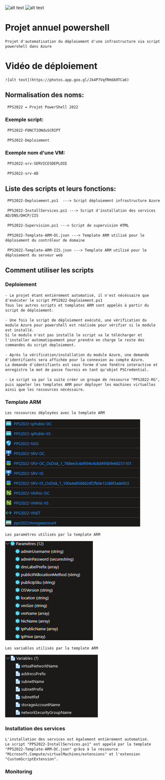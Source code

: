 
![alt text](https://raw.githubusercontent.com/Jonathan28260/ProjetAnnuel_Powershell/main/Logo/Logo_Sciences-U_Lyon.ico)
![alt text](https://raw.githubusercontent.com/Jonathan28260/ProjetAnnuel_Powershell/main/Logo/Logo_ESGI.ico)

# Projet annuel powershell
```
Projet d'automatisation du déploiement d'une infrastructure via script powershell dans Azure 
```

# Vidéo de déploiement
```
![alt text](https://photos.app.goo.gl/Jk4P7VqfRHdA9TCa6)
```

## Normalisation des noms:
```
 PPS2022 = Projet PowerShell 2022
```

### Exemple script:
```
 PPS2022-FONCTIONduSCRIPT
 
 PPS2022-Deploiement
``` 

### Exemple nom d'une VM:
```
 PPS2022-srv-SERVICESDEPLOIE
 
 PPS2022-srv-AD
```
## Liste des scripts et leurs fonctions:
```
 PPS2022-Deploiement.ps1  ---> Script déploiement infrastructure Azure
 
 PPS2022-InstallServices.ps1 ---> Script d'installation des services AD/DNS/DHCP/IIS
 
 PPS2022-Supervision.ps1 ---> Script de supervision HTML
 
 PPS2022-Template-ARM-DC.json ---> Template ARM utilisé pour le déploiement du contrôleur de domaine
 
 PPS2022-Template-ARM-IIS.json ---> Template ARM utilisé pour le déploiement du serveur web
```
## Comment utiliser les scripts

### Deploiement
```
- Le projet étant entièrement automatisé, il n'est nécéssaire que d'exécuter le script PPS2022-Deploiement.ps1
Tous les autres scripts et templates ARM sont appelés à partir du script de déploiement.

- Une fois le script de déploiement exécuté, une vérification du module Azure pour powershell est réalisée pour vérifier si le module est installé.
Si le module n'est pas installé le script va le télécharger et l'installer automatiquement pour prendre en charge le reste des commandes du script deploiement.

- Après la vérification/installation du module Azure, une demande d'identifiants sera affichée pour la connexion au compte Azure.
La demande d'identifiants est sous forme d'une fenêtre interactive et enregistre le mot de passe fournis en tant qu'objet PSCredential.

- Le script va par la suite créer un groupe de ressource "PPS2022-RG", puis appeler les templates ARM pour déployer les machines virtuelles ainsi que les ressources nécéssaire.
```
### Template ARM
```
Les ressources déployées avec la template ARM
```
![alt text](https://github.com/Jonathan28260/ProjetAnnuel_Powershell/blob/main/Logo/Ressources.png)

```
Les paramètres utilisés par la template ARM
```
![alt text](https://github.com/Jonathan28260/ProjetAnnuel_Powershell/blob/main/Logo/Param%C3%A8tres.png)

```
Les variables utilisés par la template ARM
```
![alt text](https://github.com/Jonathan28260/ProjetAnnuel_Powershell/blob/main/Logo/Variables.png)

### Installation des services
```
L'installation des services est également entièrement automatisé.
Le script "PPS2022-InstallServices.ps1" est appelé par la template "PPS2022-Template-ARM-DC.json" grâce à la ressource "Microsoft.Compute/virtualMachines/extensions" et l'extension "CustomScriptExtension".
```

### Monitoring
```

```
